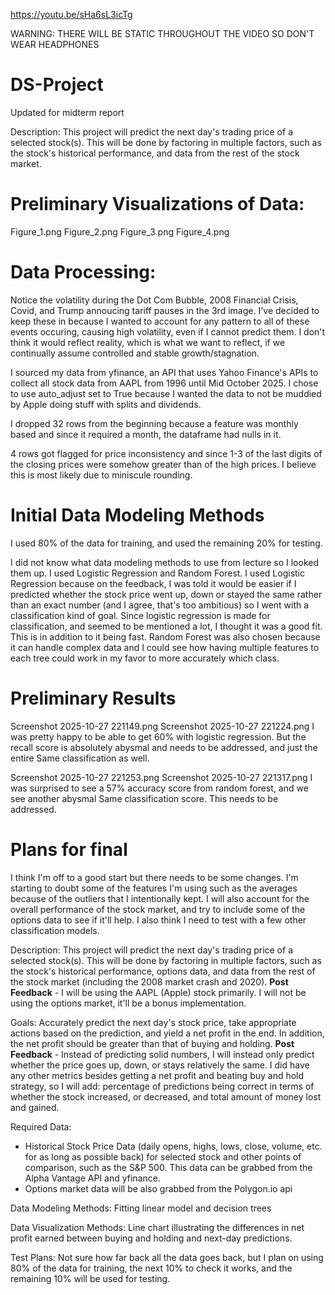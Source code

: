 https://youtu.be/sHa6sL3icTg 

WARNING: THERE WILL BE STATIC THROUGHOUT THE VIDEO SO DON'T WEAR HEADPHONES

# DS-Project

Updated for midterm report

Description: This project will predict the next day's trading price of a selected stock(s). This will be done by factoring in multiple factors, such as the stock's historical performance, and data from the rest of the stock market.

# Preliminary Visualizations of Data:
Figure_1.png
Figure_2.png
Figure_3.png
Figure_4.png


# Data Processing:
Notice the volatility during the Dot Com Bubble, 2008 Financial Crisis, Covid, and Trump annoucing tariff pauses in the 3rd image. I've decided to keep these in because I wanted to account for any pattern to all of these events occuring, causing high volatility, even if I cannot predict them. I don't think it would reflect reality, which is what we want to reflect, if we continually assume controlled and stable growth/stagnation.

I sourced my data from yfinance, an API that uses Yahoo Finance's APIs to collect all stock data from AAPL from 1996 until Mid October 2025. I chose to use auto_adjust set to True because I wanted the data to not be muddied by Apple doing stuff with splits and dividends. 

I dropped 32 rows from the beginning because a feature was monthly based and since it required a month, the dataframe had nulls in it.

4 rows got flagged for price inconsistency and since 1-3 of the last digits of the closing prices were somehow greater than of the high prices. I believe this is most likely due to miniscule rounding. 

# Initial Data Modeling Methods

I used 80% of the data for training, and used the remaining 20% for testing.

I did not know what data modeling methods to use from lecture so I looked them up. I used Logistic Regression and Random Forest. I used Logistic Regression because on the feedback, I was told it would be easier if I predicted whether the stock price went up, down or stayed the same rather than an exact number (and I agree, that's too ambitious) so I went with a classification kind of goal. Since logistic regression is made for classification, and seemed to be mentioned a lot, I thought it was a good fit. This is in addition to it being fast.
Random Forest was also chosen because it can handle complex data and I could see how having multiple features to each tree could work in my favor to more accurately which class.

# Preliminary Results

Screenshot 2025-10-27 221149.png
Screenshot 2025-10-27 221224.png
I was pretty happy to be able to get 60% with logistic regression. But the recall score is absolutely abysmal and needs to be addressed, and just the entire Same classification as well.


Screenshot 2025-10-27 221253.png
Screenshot 2025-10-27 221317.png
I was surprised to see a 57% accuracy score from random forest, and we see another abysmal Same classification score. This needs to be addressed.

# Plans for final 
I think I'm off to a good start but there needs to be some changes. I'm starting to doubt some of the features I'm using such as the averages because of the outliers that I intentionally kept. I will also account for the overall performance of the stock market, and try to include some of the options data to see if it'll help. I also think I need to test with a few other classification models. 















Description: This project will predict the next day's trading price of a selected stock(s). This will be done by factoring in multiple factors, such as the stock's historical performance, options data, and data from the rest of the stock market (including the 2008 market crash and 2020).
**Post Feedback** - I will be using the AAPL (Apple) stock primarily. I will not be using the options market, it'll be a bonus implementation.

Goals: Accurately predict the next day's stock price, take appropriate actions based on the prediction, and yield a net profit in the end. In addition, the net profit should be greater than that of buying and holding.
**Post Feedback** - Instead of predicting solid numbers, I will instead only predict whether the price goes up, down, or stays relatively the same. I did have any other metrics besides getting a net profit and beating buy and hold strategy, so I will add: percentage of predictions being correct in terms of whether the stock increased, or decreased, and total amount of money lost and gained.

Required Data: 
- Historical Stock Price Data (daily opens, highs, lows, close, volume, etc. for as long as possible back) for selected stock and other points of comparison, such as the S&P 500. This data can be grabbed from the Alpha Vantage API and yfinance.
- Options market data will be also grabbed from the Polygon.io api

Data Modeling Methods: Fitting linear model and decision trees

Data Visualization Methods: Line chart illustrating the differences in net profit earned between buying and holding and next-day predictions.

Test Plans: Not sure how far back all the data goes back, but I plan on using 80% of the data for training, the next 10% to check it works, and the remaining 10% will be used for testing. 
